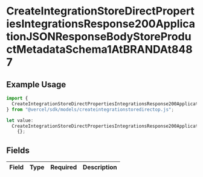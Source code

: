 # CreateIntegrationStoreDirectPropertiesIntegrationsResponse200ApplicationJSONResponseBodyStoreProductMetadataSchema1AtBRANDAt8487

## Example Usage

```typescript
import {
  CreateIntegrationStoreDirectPropertiesIntegrationsResponse200ApplicationJSONResponseBodyStoreProductMetadataSchema1AtBRANDAt8487,
} from "@vercel/sdk/models/createintegrationstoredirectop.js";

let value:
  CreateIntegrationStoreDirectPropertiesIntegrationsResponse200ApplicationJSONResponseBodyStoreProductMetadataSchema1AtBRANDAt8487 =
    {};
```

## Fields

| Field       | Type        | Required    | Description |
| ----------- | ----------- | ----------- | ----------- |